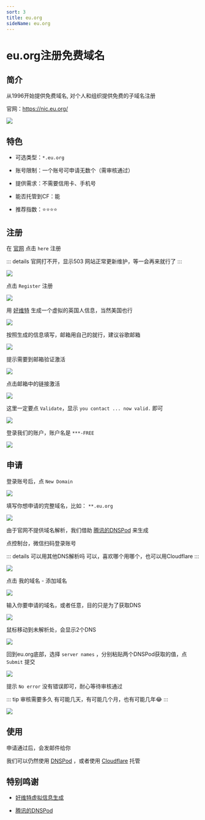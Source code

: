 ```yaml
---
sort: 3
title: eu.org
sideName: eu.org
---
```


# eu.org注册免费域名



## 简介

从1996开始提供免费域名, 对个人和组织提供免费的子域名注册

官网：https://nic.eu.org/

![](/websiteRelated/base/domain/eu/eu-01.png)


## 特色

* 可选类型：`*.eu.org`

* 账号限制：一个账号可申请无数个（需审核通过）

* 提供需求：不需要信用卡、手机号

* 能否托管到CF：能

* 推荐指数：⭐⭐⭐⭐



## 注册

在 [官网](https://nic.eu.org/) 点击 `here` 注册

::: details 官网打不开，显示503
网站正常更新维护，等一会再来就行了
:::

![](/websiteRelated/base/domain/eu/eu-02.png)

点击 `Register` 注册

![](/websiteRelated/base/domain/eu/eu-03.png)


用 [好维特](https://www.haoweichi.com/Others/ying_guo_shen_fen_sheng_cheng) 生成一个虚拟的英国人信息，当然美国也行

![](/websiteRelated/base/domain/eu/eu-04.png)

按照生成的信息填写，邮箱用自己的就行，建议谷歌邮箱

![](/websiteRelated/base/domain/eu/eu-05.png)

提示需要到邮箱验证激活

![](/websiteRelated/base/domain/eu/eu-06.png)

点击邮箱中的链接激活

![](/websiteRelated/base/domain/eu/eu-07.png)

这里一定要点 `Validate`，显示 `you contact ... now valid.` 即可

![](/websiteRelated/base/domain/eu/eu-08.png)

登录我们的账户，账户名是 `***-FREE`

![](/websiteRelated/base/domain/eu/eu-09.png)


## 申请

登录账号后，点 `New Domain`

![](/websiteRelated/base/domain/eu/eu-10.png)

填写你想申请的完整域名，比如： `**.eu.org`

![](/websiteRelated/base/domain/eu/eu-11.png)

由于官网不提供域名解析，我们借助 [腾讯的DNSPod](https://www.dnspod.cn/) 来生成

点控制台，微信扫码登录账号

::: details 可以用其他DNS解析吗
可以，喜欢哪个用哪个，也可以用Cloudflare
:::

![](/websiteRelated/base/domain/eu/eu-12.png)

点击 我的域名 - 添加域名

![](/websiteRelated/base/domain/eu/eu-13.png)

输入你要申请的域名，或者任意，目的只是为了获取DNS

![](/websiteRelated/base/domain/eu/eu-14.png)

鼠标移动到未解析处，会显示2个DNS

![](/websiteRelated/base/domain/eu/eu-15.png)

回到eu.org底部，选择 `server names` ，分别粘贴两个DNSPod获取的值，点 `Submit` 提交

![](/websiteRelated/base/domain/eu/eu-16.png)

提示 `No error` 没有错误即可，耐心等待审核通过

::: tip 审核需要多久
有可能几天，有可能几个月，也有可能几年😂
:::

![](/websiteRelated/base/domain/eu/eu-17.png)



## 使用

申请通过后，会发邮件给你

我们可以仍然使用 [DNSPod](https://www.dnspod.cn/) ，或者使用 [Cloudflare](../cloudflare.md) 托管




## 特别鸣谢

* [好维特虚拟信息生成](https://www.haoweichi.com/Others/ying_guo_shen_fen_sheng_cheng)

* [腾讯的DNSPod](https://www.dnspod.cn/)